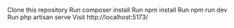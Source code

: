 Clone this repository
Run composer install
Run npm install
Run npm run dev
Run php artisan serve
Visit http://localhost:5173/